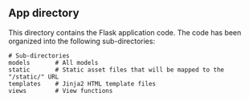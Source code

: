 ## App directory

This directory contains the Flask application code.
The code has been organized into the following sub-directories:
```
# Sub-directories
models       # All models
static       # Static asset files that will be mapped to the "/static/" URL
templates    # Jinja2 HTML template files
views        # View functions
```
